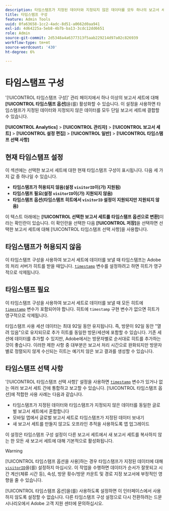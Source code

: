 ```yaml
---
description: 타임스탬프가 지정된 데이터와 지정되지 않은 데이터를 모두 하나의 보고서 세트에 결합하십시오.
title: 타임스탬프 구성
feature: Admin Tools
uuid: 0fa63658-1cc2-4adc-8d51-a0662d0aa941
exl-id: 4d64225a-5eb8-4b7b-ba13-3cdc12dd6651
role: Admin
source-git-commit: 2d5348a4a6377313f5aab229214d97a02c826939
workflow-type: tm+mt
source-wordcount: '430'
ht-degree: 6%

---
```


# 타임스탬프 구성

&#39;[!UICONTROL 타임스탬프 구성]&#39; 관리 페이지에서 하나 이상의 보고서 세트에 대해 **[!UICONTROL 타임스탬프 옵션]**&#x200B;을(를) 활성화할 수 있습니다. 이 설정을 사용하면 타임스탬프가 지정된 데이터와 지정되지 않은 데이터를 모두 단일 보고서 세트에 결합할 수 있습니다.

**[!UICONTROL Analytics]** > **[!UICONTROL 관리자]** > **[!UICONTROL 보고서 세트]** > **[!UICONTROL 설정 편집]** > **[!UICONTROL 일반]** > **[!UICONTROL 타임스탬프 선택 사항]**

## 현재 타임스탬프 설정

이 섹션에는 선택한 보고서 세트에 대한 현재 타임스탬프 구성이 표시됩니다. 다음 세 가지 값 중 하나일 수 있습니다.

* **타임스탬프가 허용되지 않음(설정 `visitorID`이(가) 지원됨)**
* **타임스탬프 필요(설정 `visitorID`이(가) 지원되지 않음)**
* **타임스탬프 옵션(타임스탬프 히트에서 `visitorID` 설정이 지원되지만 지원되지 않음)**

이 텍스트 아래에는 **[!UICONTROL 선택한 보고서 세트를 타임스탬프 옵션으로 변환]**&#x200B;이라는 확인란이 있습니다. 이 확인란을 선택한 다음 **[!UICONTROL 저장]**&#x200B;을 선택하면 선택한 보고서 세트에 대해 [!UICONTROL 타임스탬프 선택 사항]을 사용합니다.

## 타임스탬프가 허용되지 않음

이 타임스탬프 구성을 사용하여 보고서 세트에 데이터를 보낼 때 타임스탬프는 Adobe의 처리 서버가 히트를 받을 때입니다. [`timestamp`](/help/implement/vars/page-vars/timestamp.md) 변수를 설정하려고 하면 히트가 영구적으로 삭제됩니다.

## 타임스탬프 필요

이 타임스탬프 구성을 사용하여 보고서 세트로 데이터를 보낼 때 모든 히트에 [`timestamp`](/help/implement/vars/page-vars/timestamp.md) 변수가 포함되어야 합니다. 히트에 `timestamp` 구현 변수가 없으면 히트가 영구적으로 삭제됩니다.

타임스탬프 사용 세션 데이터는 최대 92일 동안 유지됩니다. 즉, 방문이 92일 동안 &quot;열려 있음&quot;으로 유지되므로 추가 히트를 동일한 방문/세션에 포함할 수 있습니다. 기존 세션에 데이터를 추가할 수 있지만, Adobe에서는 방문자별로 순서대로 히트를 추가하는 것이 좋습니다. 이러한 제한 사항 중 대부분은 보고서 처리 시간으로 완화되지만 방문자별로 정렬되지 않게 수신되는 히트는 예기치 않은 보고 결과를 생성할 수 있습니다.

## 타임스탬프 선택 사항

&#39;[!UICONTROL 타임스탬프 선택 사항]&#39; 설정을 사용하면 [`timestamp`](/help/implement/vars/page-vars/timestamp.md) 변수가 있거나 없는 여러 보고서 세트 간에 통합하고 보고할 수 있습니다. [!UICONTROL 타임스탬프 옵션]에 적합한 사용 사례는 다음과 같습니다.

* 타임스탬프가 지정된 데이터와 타임스탬프가 지정되지 않은 데이터를 동일한 글로벌 보고서 세트에서 혼합합니다
* 모바일 앱에서 글로벌 보고서 세트로 타임스탬프가 지정된 데이터 보내기
* 새 보고서 세트를 만들지 않고도 오프라인 추적을 사용하도록 앱 업그레이드

이 설정은 타임스탬프 구성 설정이 다른 보고서 세트에서 새 보고서 세트를 복사하지 않는 한 모든 새 보고서 세트에 대해 기본적으로 활성화됩니다.

>[!WARNING]
>
>[!UICONTROL 타임스탬프 옵션을 사용]하는 경우 타임스탬프가 지정된 데이터에 대해 [`visitorID`](/help/implement/vars/config-vars/visitorid.md)을(를) 설정하지 마십시오. 이 작업을 수행하면 데이터가 순서가 잘못되고 시간 계산(체류 시간 등), 속성, 방문 횟수/방문 카운트 및 경로 지정 보고서에 부정적인 영향을 줄 수 있습니다.

[!UICONTROL 타임스탬프 옵션]을(를) 사용하도록 설정하면 이 인터페이스에서 사용하지 않도록 설정할 수 없습니다. 다른 타임스탬프 구성 설정으로 다시 전환하려는 드문 시나리오에서 Adobe 고객 지원 센터에 문의하십시오.
